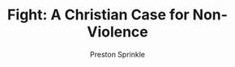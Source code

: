 ---
author: "Preston Sprinkle"
title: "Fight: A Christian Case for Non-Violence"
publisher: "David C Cook"
links:
  amazon: "https://www.amazon.com/Fight-Christian-Non-Violence-Preston-Sprinkle/dp/1434704920"
authorCitation: "Sprinkle, P."
year: "2013"
---